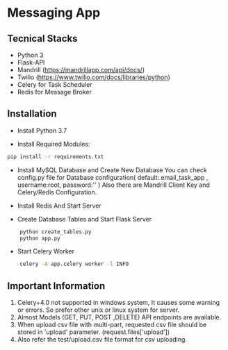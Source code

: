 # Messaging App

## Tecnical Stacks
* Python 3
* Flask-API
* Mandrill (https://mandrillapp.com/api/docs/)
* Twilio (https://www.twilio.com/docs/libraries/python)
* Celery for Task Scheduler
* Redis for Message Broker

## Installation
* Install Python 3.7

* Install Required Modules:
```bash
pip install -r requirements.txt
```
* Install MySQL Database and Create New Database
    You can check config.py file for Database configuration( default: email_task_app , username:root, password:'' )
    Also there are Mandrill Client Key and Celery/Redis Configuration.

* Install Redis And Start Server
    
* Create Database Tables and Start Flask Server
```bash
	python create_tables.py
	python app.py
```
* Start Celery Worker
```bash
	celery -A app.celery worker -l INFO
```

## Important Information
1. Celery+4.0 not supported in windows system, It causes some warning or errors. So prefer other unix or linux system for server.
2. Almost Models (GET, PUT, POST ,DELETE) API endpoints are available.
3. When upload csv file with multi-part, requested csv file should be stored in 'upload' parameter. (request.files['upload'])
4. Also refer the test/upload.csv file format for csv uploading.
